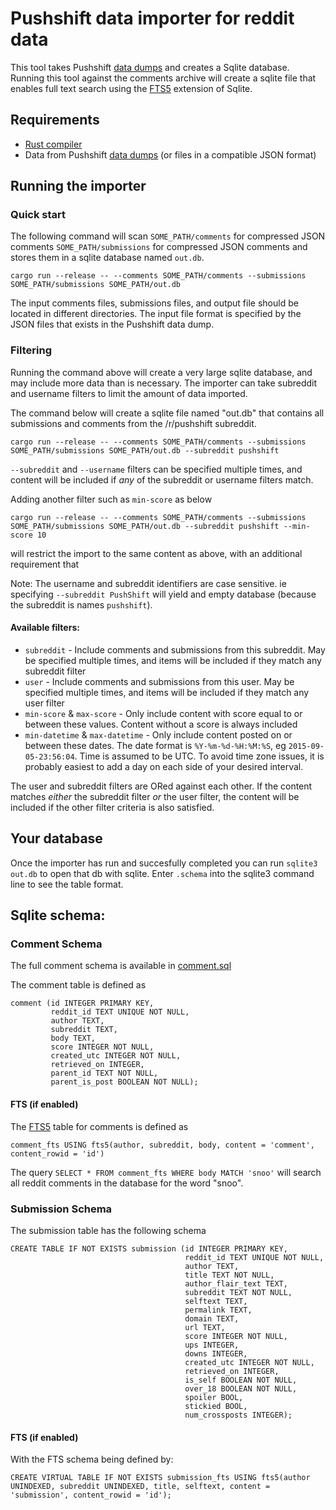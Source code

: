# Pushshift data importer for reddit data

This tool takes Pushshift [data dumps](https://github.com/ArthurHeitmann/arctic_shift/blob/master/download_links.md) and creates a Sqlite database. Running this tool against the comments archive will create a sqlite file that enables full text search using the [FTS5](https://www.sqlite.org/fts5.html) extension of Sqlite.

## Requirements
 * [Rust compiler](https://www.rust-lang.org/tools/install)
 * Data from Pushshift [data dumps](https://github.com/ArthurHeitmann/arctic_shift/blob/master/download_links.md) (or files in a compatible JSON format)

## Running the importer
### Quick start

The following command will scan `SOME_PATH/comments` for compressed JSON comments `SOME_PATH/submissions` for compressed
JSON comments and stores them in a sqlite database named `out.db`. 

    cargo run --release -- --comments SOME_PATH/comments --submissions SOME_PATH/submissions SOME_PATH/out.db

The input comments files, submissions files, and output file should be located in different directories. The input file
format is specified by the JSON files that exists in the Pushshift data dump.

### Filtering

Running the command above will create a very large sqlite database, and may include more data than is necessary.
The importer can take subreddit and username filters to limit the amount of data imported.

The command below will create a sqlite file named "out.db" that contains all submissions and comments from
the /r/pushshift subreddit.

    cargo run --release -- --comments SOME_PATH/comments --submissions SOME_PATH/submissions SOME_PATH/out.db --subreddit pushshift

`--subreddit` and `--username` filters can be specified multiple times, and content will be included if *any* of the
subreddit or username filters match.

Adding another filter such as `min-score` as below

    cargo run --release -- --comments SOME_PATH/comments --submissions SOME_PATH/submissions SOME_PATH/out.db --subreddit pushshift --min-score 10

will restrict the import to the same content as above, with an additional requirement that 

Note: The username and subreddit identifiers are case sensitive. ie specifying `--subreddit PushShift` will yield and
empty database (because the subreddit is names `pushshift`).

#### Available filters:

* `subreddit` - Include comments and submissions from this subreddit. May be specified multiple times, and
items will be included if they match any subreddit filter
* `user` - Include comments and submissions from this user. May be specified multiple times, and
items will be included if they match any user filter
* `min-score` & `max-score` - Only include content with score equal to or between these values. Content without a score is always included 
* `min-datetime` & `max-datetime` - Only include content posted on or between these dates.
   The date format is `%Y-%m-%d-%H:%M:%S`, eg `2015-09-05-23:56:04`. Time is assumed to be UTC. To avoid time zone issues,
   it is probably easiest to add a day on each side of your desired interval.
  
The user and subreddit filters are ORed against each other. If the content matches *either* the subreddit filter
*or* the user filter, the content will be included if the other filter criteria is also satisfied.

## Your database
Once the importer has run and succesfully completed you can run `sqlite3 out.db` to open that db with sqlite.
Enter `.schema` into the sqlite3 command line to see the table format.

## Sqlite schema:
### Comment Schema

The full comment schema is available in [comment.sql](src/sqlite/comment.sql)

The comment table is defined as


    comment (id INTEGER PRIMARY KEY,
             reddit_id TEXT UNIQUE NOT NULL,
             author TEXT,
             subreddit TEXT,
             body TEXT,
             score INTEGER NOT NULL,
             created_utc INTEGER NOT NULL,
             retrieved_on INTEGER,
             parent_id TEXT NOT NULL,
             parent_is_post BOOLEAN NOT NULL);

#### FTS (if enabled)

The [FTS5](https://www.sqlite.org/fts5.html) table for comments is defined as

    comment_fts USING fts5(author, subreddit, body, content = 'comment', content_rowid = 'id')

The query `SELECT * FROM comment_fts WHERE body MATCH 'snoo'` will search all reddit comments in the database for the word "snoo".

### Submission Schema

The submission table has the following schema

    CREATE TABLE IF NOT EXISTS submission (id INTEGER PRIMARY KEY,
                                           reddit_id TEXT UNIQUE NOT NULL,
                                           author TEXT,
                                           title TEXT NOT NULL,
                                           author_flair_text TEXT,
                                           subreddit TEXT NOT NULL,
                                           selftext TEXT,
                                           permalink TEXT,
                                           domain TEXT,
                                           url TEXT,
                                           score INTEGER NOT NULL,
                                           ups INTEGER,
                                           downs INTEGER,
                                           created_utc INTEGER NOT NULL,
                                           retrieved_on INTEGER,
                                           is_self BOOLEAN NOT NULL,
                                           over_18 BOOLEAN NOT NULL,
                                           spoiler BOOL,
                                           stickied BOOL,
                                           num_crossposts INTEGER);

#### FTS (if enabled)

With the FTS schema being defined by:

    CREATE VIRTUAL TABLE IF NOT EXISTS submission_fts USING fts5(author UNINDEXED, subreddit UNINDEXED, title, selftext, content = 'submission', content_rowid = 'id');

